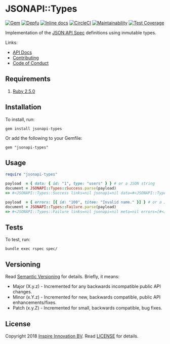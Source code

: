 # JSONAPI::Types

[![Gem](https://img.shields.io/gem/v/jsonapi-types.svg?style=flat)](http://rubygems.org/gems/jsonapi-types)
[![Depfu](https://badges.depfu.com/badges/757248bde8db69faea3f3910744e23e3/overview.svg)](https://depfu.com/github/InspireNL/jsonapi-types?project_id=5749)
[![Inline docs](http://inch-ci.org/github/InspireNL/jsonapi-types.svg?branch=master&style=shields)](http://inch-ci.org/github/InspireNL/jsonapi-types)
[![CircleCI](https://circleci.com/gh/InspireNL/jsonapi-types.svg?style=svg)](https://circleci.com/gh/InspireNL/jsonapi-types)
[![Maintainability](https://api.codeclimate.com/v1/badges/f4602bf3f992e49ce931/maintainability)](https://codeclimate.com/github/InspireNL/jsonapi-types/maintainability)
[![Test Coverage](https://api.codeclimate.com/v1/badges/f4602bf3f992e49ce931/test_coverage)](https://codeclimate.com/github/InspireNL/jsonapi-types/test_coverage)

Implementation of the [JSON:API Spec](http://jsonapi.org) definitions using inmutable types.

Links:

  - [API Docs](https://www.rubydoc.info/gems/jsonapi-types)
  - [Contributing](https://github.com/InspireNL/jsonapi-types/blob/master/CONTRIBUTING.md)
  - [Code of Conduct](https://github.com/InspireNL/jsonapi-types/blob/master/CODE_OF_CONDUCT.md)

## Requirements

1. [Ruby 2.5.0](https://www.ruby-lang.org)

## Installation

To install, run:

```
gem install jsonapi-types
```

Or add the following to your Gemfile:

```
gem "jsonapi-types"
```

## Usage

```ruby
require "jsonapi-types"

payload  = { data: { id: "1", type: "users" } } # or a JSON string
document = JSONAPI::Types::Success.parse(payload)
=> #<JSONAPI::Types::Success links=nil jsonapi=nil data=#<JSONAPI::Types::Resource id="1" type="users" resource_attributes={} relationships=nil links=nil> meta=nil included=nil>

payload  = { errors: [{ id: "100", titee: "Invalid name." }] } # or a JSON string
document = JSONAPI::Types::Failure.parse(payload)
=> #<JSONAPI::Types::Failure links=nil jsonapi=nil meta=nil errors=[#<JSONAPI::Types::Error id="100" code=nil title=nil detail=nil status=nil meta=nil links=nil source=nil>]>
```

## Tests

To test, run:

```
bundle exec rspec spec/
```

## Versioning

Read [Semantic Versioning](https://semver.org) for details. Briefly, it means:

- Major (X.y.z) - Incremented for any backwards incompatible public API changes.
- Minor (x.Y.z) - Incremented for new, backwards compatible, public API enhancements/fixes.
- Patch (x.y.Z) - Incremented for small, backwards compatible, bug fixes.

## License

Copyright 2018 [Inspire Innovation BV](https://inspire.nl).
Read [LICENSE](LICENSE) for details.
